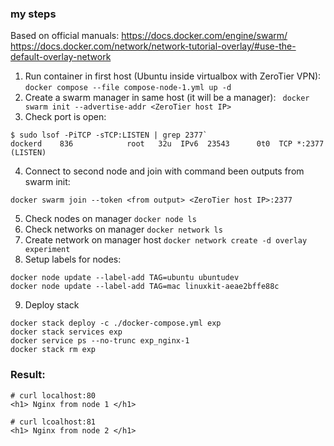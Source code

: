 ### my steps
Based on official manuals: 
https://docs.docker.com/engine/swarm/
https://docs.docker.com/network/network-tutorial-overlay/#use-the-default-overlay-network

1. Run container in first host (Ubuntu inside virtualbox with ZeroTier VPN): `docker compose --file compose-node-1.yml up -d`
2. Create a swarm manager in same host (it will be a manager): ` docker swarm init --advertise-addr <ZeroTier host IP>`
3. Check port is open:
``` 
$ sudo lsof -PiTCP -sTCP:LISTEN | grep 2377`
dockerd    836            root   32u  IPv6  23543      0t0  TCP *:2377 (LISTEN)
```
4. Connect to second node and join with command been outputs from swarm init:
```
docker swarm join --token <from output> <ZeroTier host IP>:2377
```
5. Check nodes on manager `docker node ls`
6. Check networks on manager `docker network ls`
7. Create network on manager host `docker network create -d overlay experiment`
8. Setup labels for nodes:
``` 
docker node update --label-add TAG=ubuntu ubuntudev
docker node update --label-add TAG=mac linuxkit-aeae2bffe88c
```
9. Deploy stack
```
docker stack deploy -c ./docker-compose.yml exp
docker stack services exp
docker service ps --no-trunc exp_nginx-1
docker stack rm exp
```

### Result:
```
# curl localhost:80
<h1> Nginx from node 1 </h1>

# curl lcoalhost:81
<h1> Nginx from node 2 </h1>
```